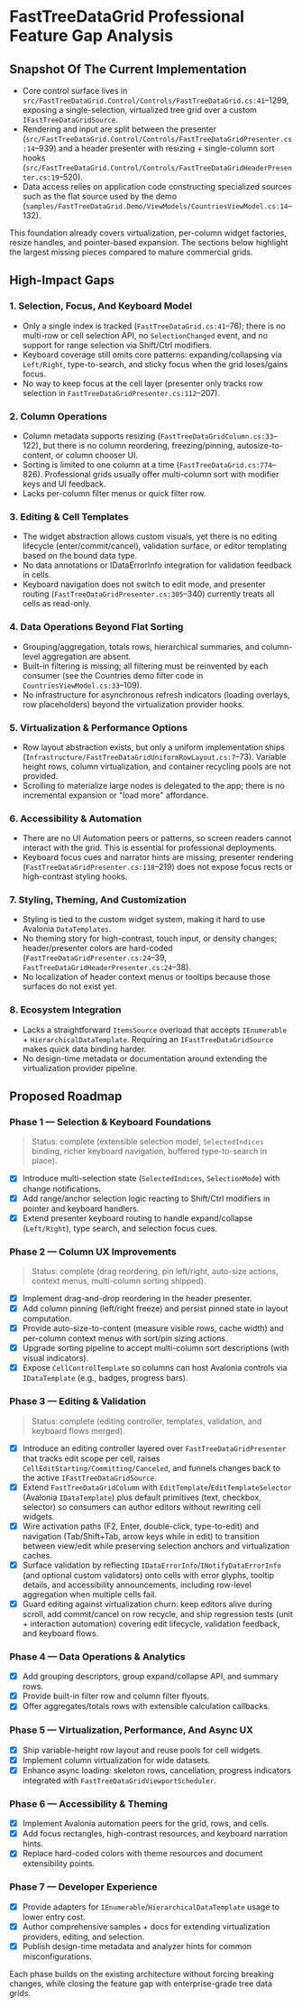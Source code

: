 # FastTreeDataGrid Professional Feature Gap Analysis

## Snapshot Of The Current Implementation

- Core control surface lives in `src/FastTreeDataGrid.Control/Controls/FastTreeDataGrid.cs:41`–1299, exposing a single-selection, virtualized tree grid over a custom `IFastTreeDataGridSource`.
- Rendering and input are split between the presenter (`src/FastTreeDataGrid.Control/Controls/FastTreeDataGridPresenter.cs:14`–939) and a header presenter with resizing + single-column sort hooks (`src/FastTreeDataGrid.Control/Controls/FastTreeDataGridHeaderPresenter.cs:19`–520).
- Data access relies on application code constructing specialized sources such as the flat source used by the demo (`samples/FastTreeDataGrid.Demo/ViewModels/CountriesViewModel.cs:14`–132).

This foundation already covers virtualization, per-column widget factories, resize handles, and pointer-based expansion. The sections below highlight the largest missing pieces compared to mature commercial grids.

## High-Impact Gaps

### 1. Selection, Focus, And Keyboard Model
- Only a single index is tracked (`FastTreeDataGrid.cs:41`–76); there is no multi-row or cell selection API, no `SelectionChanged` event, and no support for range selection via Shift/Ctrl modifiers.
- Keyboard coverage still omits core patterns: expanding/collapsing via `Left/Right`, type-to-search, and sticky focus when the grid loses/gains focus.
- No way to keep focus at the cell layer (presenter only tracks row selection in `FastTreeDataGridPresenter.cs:112`–207).

### 2. Column Operations
- Column metadata supports resizing (`FastTreeDataGridColumn.cs:33`–122), but there is no column reordering, freezing/pinning, autosize-to-content, or column chooser UI.
- Sorting is limited to one column at a time (`FastTreeDataGrid.cs:774`–826). Professional grids usually offer multi-column sort with modifier keys and UI feedback.
- Lacks per-column filter menus or quick filter row.

### 3. Editing & Cell Templates
- The widget abstraction allows custom visuals, yet there is no editing lifecycle (enter/commit/cancel), validation surface, or editor templating based on the bound data type.
- No data annotations or IDataErrorInfo integration for validation feedback in cells.
- Keyboard navigation does not switch to edit mode, and presenter routing (`FastTreeDataGridPresenter.cs:305`–340) currently treats all cells as read-only.

### 4. Data Operations Beyond Flat Sorting
- Grouping/aggregation, totals rows, hierarchical summaries, and column-level aggregation are absent.
- Built-in filtering is missing; all filtering must be reinvented by each consumer (see the Countries demo filter code in `CountriesViewModel.cs:33`–109).
- No infrastructure for asynchronous refresh indicators (loading overlays, row placeholders) beyond the virtualization provider hooks.

### 5. Virtualization & Performance Options
- Row layout abstraction exists, but only a uniform implementation ships (`Infrastructure/FastTreeDataGridUniformRowLayout.cs:7`–73). Variable height rows, column virtualization, and container recycling pools are not provided.
- Scrolling to materialize large nodes is delegated to the app; there is no incremental expansion or "load more" affordance.

### 6. Accessibility & Automation
- There are no UI Automation peers or patterns, so screen readers cannot interact with the grid. This is essential for professional deployments.
- Keyboard focus cues and narrator hints are missing; presenter rendering (`FastTreeDataGridPresenter.cs:118`–219) does not expose focus rects or high-contrast styling hooks.

### 7. Styling, Theming, And Customization
- Styling is tied to the custom widget system, making it hard to use Avalonia `DataTemplates`.
- No theming story for high-contrast, touch input, or density changes; header/presenter colors are hard-coded (`FastTreeDataGridPresenter.cs:24`–39, `FastTreeDataGridHeaderPresenter.cs:24`–38).
- No localization of header context menus or tooltips because those surfaces do not exist yet.

### 8. Ecosystem Integration
- Lacks a straightforward `ItemsSource` overload that accepts `IEnumerable` + `HierarchicalDataTemplate`. Requiring an `IFastTreeDataGridSource` makes quick data binding harder.
- No design-time metadata or documentation around extending the virtualization provider pipeline.

## Proposed Roadmap

### Phase 1 — Selection & Keyboard Foundations
> Status: complete (extensible selection model, `SelectedIndices` binding, richer keyboard navigation, buffered type-to-search in place).
- [x] Introduce multi-selection state (`SelectedIndices`, `SelectionMode`) with change notifications.
- [x] Add range/anchor selection logic reacting to Shift/Ctrl modifiers in pointer and keyboard handlers.
- [x] Extend presenter keyboard routing to handle expand/collapse (`Left/Right`), type search, and selection focus cues.

### Phase 2 — Column UX Improvements
> Status: complete (drag reordering, pin left/right, auto-size actions, context menus, multi-column sorting shipped).
- [x] Implement drag-and-drop reordering in the header presenter.
- [x] Add column pinning (left/right freeze) and persist pinned state in layout computation.
- [x] Provide auto-size-to-content (measure visible rows, cache width) and per-column context menus with sort/pin sizing actions.
- [x] Upgrade sorting pipeline to accept multi-column sort descriptions (with visual indicators).
- [x] Expose `CellControlTemplate` so columns can host Avalonia controls via `IDataTemplate` (e.g., badges, progress bars).

### Phase 3 — Editing & Validation
> Status: complete (editing controller, templates, validation, and keyboard flows merged).
- [x] Introduce an editing controller layered over `FastTreeDataGridPresenter` that tracks edit scope per cell, raises `CellEditStarting/Committing/Canceled`, and funnels changes back to the active `IFastTreeDataGridSource`.
- [x] Extend `FastTreeDataGridColumn` with `EditTemplate`/`EditTemplateSelector` (Avalonia `IDataTemplate`) plus default primitives (text, checkbox, selector) so consumers can author editors without rewriting cell widgets.
- [x] Wire activation paths (F2, Enter, double-click, type-to-edit) and navigation (Tab/Shift+Tab, arrow keys while in edit) to transition between view/edit while preserving selection anchors and virtualization caches.
- [x] Surface validation by reflecting `IDataErrorInfo`/`INotifyDataErrorInfo` (and optional custom validators) onto cells with error glyphs, tooltip details, and accessibility announcements, including row-level aggregation when multiple cells fail.
- [x] Guard editing against virtualization churn: keep editors alive during scroll, add commit/cancel on row recycle, and ship regression tests (unit + interaction automation) covering edit lifecycle, validation feedback, and keyboard flows.

### Phase 4 — Data Operations & Analytics
- [x] Add grouping descriptors, group expand/collapse API, and summary rows.
- [x] Provide built-in filter row and column filter flyouts.
- [x] Offer aggregates/totals rows with extensible calculation callbacks.

### Phase 5 — Virtualization, Performance, And Async UX
- [x] Ship variable-height row layout and reuse pools for cell widgets.
- [x] Implement column virtualization for wide datasets.
- [x] Enhance async loading: skeleton rows, cancellation, progress indicators integrated with `FastTreeDataGridViewportScheduler`.

### Phase 6 — Accessibility & Theming
- [x] Implement Avalonia automation peers for the grid, rows, and cells.
- [x] Add focus rectangles, high-contrast resources, and keyboard narration hints.
- [x] Replace hard-coded colors with theme resources and document extensibility points.

### Phase 7 — Developer Experience
- [x] Provide adapters for `IEnumerable`/`HierarchicalDataTemplate` usage to lower entry cost.
- [x] Author comprehensive samples + docs for extending virtualization providers, editing, and selection.
- [x] Publish design-time metadata and analyzer hints for common misconfigurations.

Each phase builds on the existing architecture without forcing breaking changes, while closing the feature gap with enterprise-grade tree data grids.
